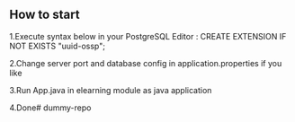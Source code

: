 ## How to start

1.Execute syntax below in your PostgreSQL Editor : 
CREATE EXTENSION IF NOT EXISTS "uuid-ossp";

2.Change server port and database config in application.properties if you like

3.Run App.java in elearning module as java application

4.Done#   d u m m y - r e p o  
 